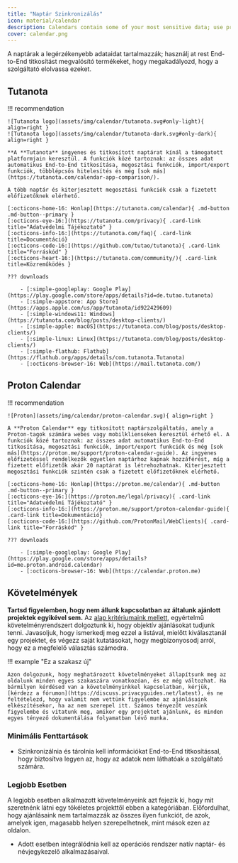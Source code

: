 ```yaml
---
title: "Naptár Szinkronizálás"
icon: material/calendar
description: Calendars contain some of your most sensitive data; use products that implement encryption at rest.
cover: calendar.png
---
```


A naptárak a legérzékenyebb adataidat tartalmazzák; használj at rest End-to-End titkosítást megvalósító termékeket, hogy megakadályozd, hogy a szolgáltató elolvassa ezeket.

## Tutanota

!!! recommendation

    ![Tutanota logo](assets/img/calendar/tutanota.svg#only-light){ align=right }
    ![Tutanota logo](assets/img/calendar/tutanota-dark.svg#only-dark){ align=right }
    
    **A **Tutanota** ingyenes és titkosított naptárat kínál a támogatott platformjain keresztül. A funkciók közé tartoznak: az összes adat automatikus End-to-End titkosítása, megosztási funkciók, import/export funkciók, többlépcsős hitelesítés és még [sok más](https://tutanota.com/calendar-app-comparison/).
    
    A több naptár és kiterjesztett megosztási funkciók csak a fizetett előfizetőknek elérhető.
    
    [:octicons-home-16: Honlap](https://tutanota.com/calendar){ .md-button .md-button--primary }
    [:octicons-eye-16:](https://tutanota.com/privacy){ .card-link title="Adatvédelmi Tájékoztató" }
    [:octicons-info-16:](https://tutanota.com/faq){ .card-link title=Documentáció}
    [:octicons-code-16:](https://github.com/tutao/tutanota){ .card-link title="Forráskód" }
    [:octicons-heart-16:](https://tutanota.com/community/){ .card-link title=Közreműködés }
    
    ??? downloads
    
        - [:simple-googleplay: Google Play](https://play.google.com/store/apps/details?id=de.tutao.tutanota)
        - [:simple-appstore: App Store](https://apps.apple.com/us/app/tutanota/id922429609)
        - [:simple-windows11: Windows](https://tutanota.com/blog/posts/desktop-clients/)
        - [:simple-apple: macOS](https://tutanota.com/blog/posts/desktop-clients/)
        - [:simple-linux: Linux](https://tutanota.com/blog/posts/desktop-clients/)
        - [:simple-flathub: Flathub](https://flathub.org/apps/details/com.tutanota.Tutanota)
        - [:octicons-browser-16: Web](https://mail.tutanota.com/)

## Proton Calendar

!!! recommendation

    ![Proton](assets/img/calendar/proton-calendar.svg){ align=right }
    
    A **Proton Calendar** egy titkosított naptárszolgáltatás, amely a Proton-tagok számára webes vagy mobilklienseken keresztül érhető el. A funkciók közé tartoznak: az összes adat automatikus End-to-End titkosítása, megosztási funkciók, import/export funkciók és még [sok más](https://proton.me/support/proton-calendar-guide). Az ingyenes előfizetéssel rendelkezők egyetlen naptárhoz kapnak hozzáférést, míg a fizetett előfizetők akár 20 naptárat is létrehozhatnak. Kiterjesztett megosztási funkciók szintén csak a fizetett előfizetőknek elérhető.
    
    [:octicons-home-16: Honlap](https://proton.me/calendar){ .md-button .md-button--primary }
    [:octicons-eye-16:](https://proton.me/legal/privacy){ .card-link title="Adatvédelmi Tájékoztató" }
    [:octicons-info-16:](https://proton.me/support/proton-calendar-guide){ .card-link title=Dokumentáció}
    [:octicons-code-16:](https://github.com/ProtonMail/WebClients){ .card-link title="Forráskód" }
    
    ??? downloads
    
        - [:simple-googleplay: Google Play](https://play.google.com/store/apps/details?id=me.proton.android.calendar)
        - [:octicons-browser-16: Web](https://calendar.proton.me)

## Követelmények

**Tartsd figyelemben, hogy nem állunk kapcsolatban az általunk ajánlott projektek egyikével sem.** Az [alap kritériumaink mellett](about/criteria.md), egyértelmű követelményrendszert dolgoztunk ki, hogy objektív ajánlásokat tudjunk tenni. Javasoljuk, hogy ismerkedj meg ezzel a listával, mielőtt kiválasztanál egy projektet, és végezz saját kutatásokat, hogy megbizonyosodj arról, hogy ez a megfelelő választás számodra.

!!! example "Ez a szakasz új"

    Azon dolgozunk, hogy meghatározott követelményeket állapítsunk meg az oldalunk minden egyes szakaszára vonatkozóan, és ez még változhat. Ha bármilyen kérdésed van a követelményinkkel kapcsolatban, kérjük, [kérdezz a fórumon](https://discuss.privacyguides.net/latest), és ne feltételezd, hogy valamit nem vettünk figyelembe az ajánlásaink elkészítésekor, ha az nem szerepel itt. Számos tényezőt veszünk figyelembe és vitatunk meg, amikor egy projektet ajánlunk, és minden egyes tényező dokumentálása folyamatban lévő munka.

### Minimális Fenttartások

- Szinkronizálnia és tárolnia kell információkat End-to-End titkosítással, hogy biztosítva legyen az, hogy az adatok nem láthatóak a szolgáltató számára.

### Legjobb Esetben

A legjobb esetben alkalmazott követelményeink azt fejezik ki, hogy mit szeretnénk látni egy tökéletes projekttől ebben a kategóriában. Előfordulhat, hogy ajánlásaink nem tartalmazzák az összes ilyen funkciót, de azok, amelyek igen, magasabb helyen szerepelhetnek, mint mások ezen az oldalon.

- Adott esetben integrálódnia kell az operációs rendszer natív naptár- és névjegykezelő alkalmazásaival.
